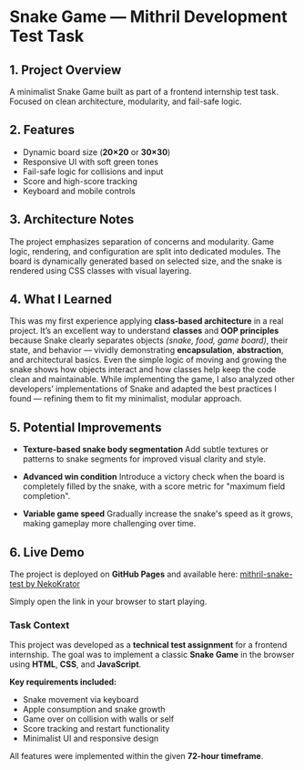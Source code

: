 # Snake Game — Mithril Development Test Task

## 1. Project Overview

A minimalist Snake Game built as part of a frontend internship test task.
Focused on clean architecture, modularity, and fail-safe logic.

## 2. Features

- Dynamic board size (**20×20** or **30×30**)
- Responsive UI with soft green tones
- Fail-safe logic for collisions and input
- Score and high-score tracking
- Keyboard and mobile controls

## 3. Architecture Notes

The project emphasizes separation of concerns and modularity.
Game logic, rendering, and configuration are split into dedicated modules.
The board is dynamically generated based on selected size, and the snake is rendered using CSS classes with visual layering.

## 4. What I Learned

This was my first experience applying **class-based architecture** in a real project.
It’s an excellent way to understand **classes** and **OOP principles** because Snake clearly separates objects _(snake, food, game board)_, their state, and behavior — vividly demonstrating **encapsulation**, **abstraction**, and architectural basics.
Even the simple logic of moving and growing the snake shows how objects interact and how classes help keep the code clean and maintainable.
While implementing the game, I also analyzed other developers’ implementations of Snake and adapted the best practices I found — refining them to fit my minimalist, modular approach.

## 5. Potential Improvements

- **Texture-based snake body segmentation**
  Add subtle textures or patterns to snake segments for improved visual clarity and style.

- **Advanced win condition**
  Introduce a victory check when the board is completely filled by the snake, with a score metric for "maximum field completion".

- **Variable game speed**
  Gradually increase the snake's speed as it grows, making gameplay more challenging over time.

## 6. Live Demo

The project is deployed on **GitHub Pages** and available here:
[mithril-snake-test by NekoKrator](https://nekokrator.github.io/mithril-snake-test/)

Simply open the link in your browser to start playing.

### Task Context

This project was developed as a **technical test assignment** for a frontend internship.
The goal was to implement a classic **Snake Game** in the browser using **HTML**, **CSS**, and **JavaScript**.

**Key requirements included:**

- Snake movement via keyboard
- Apple consumption and snake growth
- Game over on collision with walls or self
- Score tracking and restart functionality
- Minimalist UI and responsive design

All features were implemented within the given **72-hour timeframe**.
